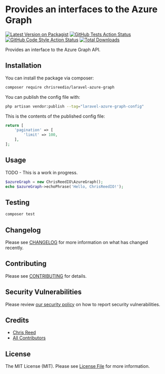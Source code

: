 # Provides an interfaces to the Azure Graph

[![Latest Version on Packagist](https://img.shields.io/packagist/v/chrisreedio/laravel-azure-graph.svg?style=flat-square)](https://packagist.org/packages/chrisreedio/laravel-azure-graph)
[![GitHub Tests Action Status](https://img.shields.io/github/actions/workflow/status/chrisreedio/laravel-azure-graph/run-tests.yml?branch=main&label=tests&style=flat-square)](https://github.com/chrisreedio/laravel-azure-graph/actions?query=workflow%3Arun-tests+branch%3Amain)
[![GitHub Code Style Action Status](https://img.shields.io/github/actions/workflow/status/chrisreedio/laravel-azure-graph/fix-php-code-style-issues.yml?branch=main&label=code%20style&style=flat-square)](https://github.com/chrisreedio/laravel-azure-graph/actions?query=workflow%3A"Fix+PHP+code+style+issues"+branch%3Amain)
[![Total Downloads](https://img.shields.io/packagist/dt/chrisreedio/laravel-azure-graph.svg?style=flat-square)](https://packagist.org/packages/chrisreedio/laravel-azure-graph)

Provides an interface to the Azure Graph API.

## Installation

You can install the package via composer:

```bash
composer require chrisreedio/laravel-azure-graph
```

You can publish the config file with:

```bash
php artisan vendor:publish --tag="laravel-azure-graph-config"
```

This is the contents of the published config file:

```php
return [
    'pagination' => [
        'limit' => 100,
    ],
];
```

## Usage

TODO - This is a work in progress.

```php
$azureGraph = new ChrisReedIO\AzureGraph();
echo $azureGraph->echoPhrase('Hello, ChrisReedIO!');
```

## Testing

```bash
composer test
```

## Changelog

Please see [CHANGELOG](CHANGELOG.md) for more information on what has changed recently.

## Contributing

Please see [CONTRIBUTING](CONTRIBUTING.md) for details.

## Security Vulnerabilities

Please review [our security policy](../../security/policy) on how to report security vulnerabilities.

## Credits

-   [Chris Reed](https://github.com/chrisreedio)
-   [All Contributors](../../contributors)

## License

The MIT License (MIT). Please see [License File](LICENSE.md) for more information.
